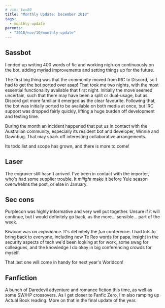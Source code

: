 ```yaml
---
# vim: tw=80
title: "Monthly Update: December 2018"
tags:
  - monthly-update
parents:
  - "2018/nov/10/monthly-update"
---
```


## Sassbot

I ended up writing 400 words of fic and working nigh-on continuously on the
bot, adding myriad improvements and setting things up for the future.

The first big thing was that the community moved from IRC to Discord, so I had
to get the bot ported over asap! That took me two nights, with the most
essential functionality available that first night. Initially the move seemed
uncertain, such that there may have been a split or dual-usage, but as Discord
got more familiar it emerged as the clear favourite. Following that, the bot was
initially ported to be available on both media at once, but IRC support was
dropped fairly quickly, lifting a huge burden off development and testing time.

During the month an incident happened that put us in contact with the Australian
community, especially its resident bot and developer, Winnie and Dawnbug. That
may spark off interesting collaborative arrangements.

Its todo list and scope has grown, and there is more to come!

## Laser

The engraver still hasn't arrived. I've been in contact with the importer, who's
had some supplier trouble. It _miiight_ make it before Yule season overwhelms
the post, or else in January.

## Sec cons

Purplecon was highly informative and very well put together. Unsure if it will
continue, but I would definitely go back, as the more... sensible... part of
the week.

Kiwicon was _an experience_. It's definitely the _fun_ conference. I had lots to
bring back to everyone, including new Te Reo words for papa, insight in the
security aspects of tech we'd been looking at for work, some swag for
colleagues, and the knowledge I do okay in big conferencing crowds for myself.

That last one will come in handy for next year's Worldcon!

## Fanfiction

A bunch of Daredevil adventure and romance fiction this time, as well as some
SW/HP crossovers. As I get closer to Fanfic Zero, I'm also ramping up Actual
Book reading. More on that in the final update of the year.


